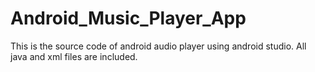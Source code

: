 # Android_Music_Player_App
This is the source code of android audio player using android studio. All java and xml files are included. 
